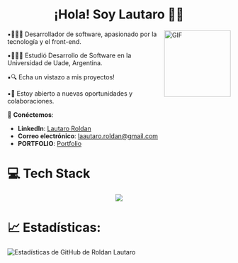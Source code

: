 # <h1 align="center"> ¡Hola! Soy Lautaro 👋🏻 </h1>

<img align="right" alt="GIF" src="activos/gif1.gif" width="150px"/>

▪︎👩🏻‍💻 Desarrollador de software, apasionado por la tecnología y el front-end.
  
▪︎👩🏻‍🎓 Estudió Desarrollo de Software en la Universidad de Uade, Argentina.
  
▪︎🔍 Echa un vistazo a mis proyectos!
  
▪︎👯 Estoy abierto a nuevas oportunidades y colaboraciones.
  
🔗 **Conéctemos**:
- **LinkedIn**: [Lautaro Roldan](https://www.linkedin.com/in/lautaro-roldan/)
- **Correo electrónico**: [laautaro.roldan@gmail.com](mailto:laautaro.roldan@gmail.com)
- **PORTFOLIO**: [Portfolio](https://roldanlautaro.github.io/PortfolioByLautaro/)


# 💻 Tech Stack

<p align="center">
  <a href="https://skillicons.dev">
    <img src="https://skillicons.dev/icons?i=html,css,js,py,java,mysql,git,github&theme=light" />
  </a>
</p>

# 📈 Estadísticas:

![Estadísticas de GitHub de Roldan Lautaro](https://github-readme-stats.vercel.app/api?username=Roldanlautaro&show_icons=true&hide_title=true&count_private=true&hide=prs)
